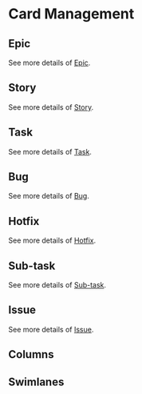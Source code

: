 # Card Management

## Epic
See more details of [Epic](https://github.com/HighOutputVentures/engineering-playbook/blob/main/agile-development/03-card-management/00_EPIC_CARD.md).

## Story
See more details of [Story](https://github.com/HighOutputVentures/engineering-playbook/blob/main/agile-development/03-card-management/01_STORY_CARD.md).

## Task 
See more details of [Task](https://github.com/HighOutputVentures/engineering-playbook/blob/main/agile-development/03-card-management/02_TASK_CARD.md).

## Bug
See more details of [Bug](https://github.com/HighOutputVentures/engineering-playbook/blob/main/agile-development/03-card-management/03_BUG_CARD.md).

## Hotfix
See more details of [Hotfix](https://github.com/HighOutputVentures/engineering-playbook/blob/main/agile-development/03-card-management/04_HOTFIX_CARD.md).

## Sub-task
See more details of [Sub-task](https://github.com/HighOutputVentures/engineering-playbook/blob/main/agile-development/03-card-management/05_SUB_TASK_CARD.md).

## Issue
See more details of [Issue](https://github.com/HighOutputVentures/engineering-playbook/blob/main/agile-development/03-card-management/06_ISSUE_CARD.md).

## Columns

## Swimlanes



